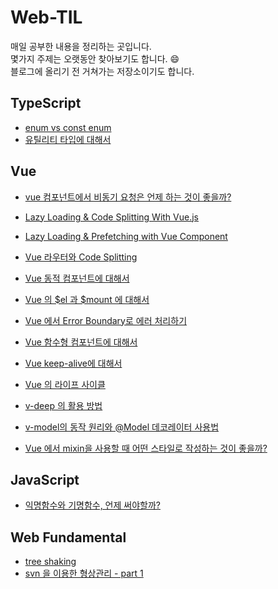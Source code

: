 # Web-TIL
매일 공부한 내용을 정리하는 곳입니다.  
몇가지 주제는 오랫동안 찾아보기도 합니다. 😄  
블로그에 올리기 전 거쳐가는 저장소이기도 합니다.

## TypeScript
* [enum vs const enum](https://github.com/sohnjunior/TIL-Note/blob/main/typescript/enum.md)
* [유틸리티 타입에 대해서](https://github.com/sohnjunior/TIL-Note/blob/main/typescript/utility-types.md)

## Vue
* [vue 컴포넌트에서 비동기 요청은 언제 하는 것이 좋을까?](https://github.com/sohnjunior/TIL-Note/blob/main/vue/issues/async-lifecycle.md)
* [Lazy Loading & Code Splitting With Vue.js](https://github.com/sohnjunior/TIL-Note/blob/main/vue/performance/lazy%20loading.md)
* [Lazy Loading & Prefetching with Vue Component](https://github.com/sohnjunior/TIL-Note/blob/main/vue/performance/lazy%20loading%20and%20prefetching.md)
* [Vue 라우터와 Code Splitting](https://github.com/sohnjunior/TIL-Note/blob/main/vue/performance/router%20with%20code%20splitting.md)

* [Vue 동적 컴포넌트에 대해서](https://github.com/sohnjunior/TIL-Note/blob/main/vue/features/dynamic-component.md)
* [Vue 의 $el 과 $mount 에 대해서](https://github.com/sohnjunior/TIL-Note/blob/main/vue/features/el-option.md)
* [Vue 에서 Error Boundary로 에러 처리하기](https://github.com/sohnjunior/TIL-Note/blob/main/vue/features/error-boundary.md)
* [Vue 함수형 컴포넌트에 대해서](https://github.com/sohnjunior/TIL-Note/blob/main/vue/features/functional-component.md)
* [Vue keep-alive에 대해서](https://github.com/sohnjunior/TIL-Note/blob/main/vue/features/keep-alive.md)
* [Vue 의 라이프 사이클](https://github.com/sohnjunior/TIL-Note/blob/main/vue/features/lifecycle.md)
* [v-deep 의 활용 방법](https://github.com/sohnjunior/TIL-Note/blob/main/vue/features/v-deep.md)
* [v-model의 동작 원리와 @Model 데코레이터 사용법](https://github.com/sohnjunior/TIL-Note/blob/main/vue/features/v-model.md)
* [Vue 에서 mixin을 사용할 때 어떤 스타일로 작성하는 것이 좋을까?](https://github.com/sohnjunior/TIL-Note/blob/main/vue/features/vue%20mixin.md)

## JavaScript
* [익명함수와 기명함수, 언제 써야할까?](https://github.com/sohnjunior/TIL-Note/blob/main/javascript/anonymous-named-function.md)

## Web Fundamental
* [tree shaking](https://github.com/sohnjunior/TIL-Note/blob/main/web-fundamentals/tree-shaking.md)
* [svn 을 이용한 형상관리 - part 1](https://github.com/sohnjunior/TIL-Note/blob/main/web-fundamentals/svn-part-one.md)